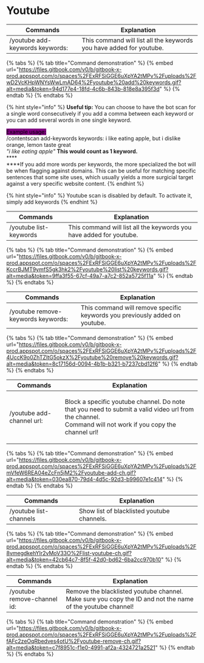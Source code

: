 # Youtube

| Commands                        | Explanation                                                         |
| ------------------------------- | ------------------------------------------------------------------- |
| /youtube add-keywords keywords: | This command will list all the keywords you have added for youtube. |

{% tabs %}
{% tab title="Command demonstration" %}
{% embed url="https://files.gitbook.com/v0/b/gitbook-x-prod.appspot.com/o/spaces%2FExRFSiGGE6uXpYA2tMPv%2Fuploads%2FwD2VcKHpWNYsWwLmAD64%2Fyoutube%20add%20keywords.gif?alt=media&token=94d177e4-18fd-4c6b-843b-818e8a395f3d" %}
{% endtab %}
{% endtabs %}

{% hint style="info" %}
**Useful tip:** You can choose to have the bot scan for a single word consecutively if you add a comma between each keyword or you can add several words in one single keyword.&#x20;

<mark style="background-color:purple;">Example usage:</mark>\
/contentscan add-keywords keywords: i like eating apple, but i dislike orange, lemon taste great\
_"i like eating apple"_ **This would count as 1 keyword.**\
****\
****If you add more words per keywords, the more specialized the bot will be when flagging against domains. This can be useful for matching specific sentences that some site uses, which usually yields a more surgicial target against a very specific website content.
{% endhint %}

{% hint style="info" %}
Youtube scan is disabled by default. To activate it, simply add keywords
{% endhint %}

| Commands               | Explanation                                                         |
| ---------------------- | ------------------------------------------------------------------- |
| /youtube list-keywords | This command will list all the keywords you have added for youtube. |

{% tabs %}
{% tab title="Command demonstration" %}
{% embed url="https://files.gitbook.com/v0/b/gitbook-x-prod.appspot.com/o/spaces%2FExRFSiGGE6uXpYA2tMPv%2Fuploads%2FKccrBJMT9ymfS5gk3hk2%2Fyoutube%20list%20keywords.gif?alt=media&token=9ffa3f55-67cf-49a7-a7c2-852a5725f11a" %}
{% endtab %}
{% endtabs %}



| Commands                           | Explanation                                                                 |
| ---------------------------------- | --------------------------------------------------------------------------- |
| /youtube remove-keywords keywords: | This command will remove specific keywords you previously added on youtube. |

{% tabs %}
{% tab title="Command demonstration" %}
{% embed url="https://files.gitbook.com/v0/b/gitbook-x-prod.appspot.com/o/spaces%2FExRFSiGGE6uXpYA2tMPv%2Fuploads%2F4UccK9o0ZhTZItG5okzX%2Fyoutube%20remove%20keywords.gif?alt=media&token=8c17156d-0094-4b1b-b321-b7237cbd12f6" %}
{% endtab %}
{% endtabs %}



| Commands                  | Explanation                                                                                                                                                         |
| ------------------------- | ------------------------------------------------------------------------------------------------------------------------------------------------------------------- |
| /youtube add-channel url: | <p>Block a specific youtube channel. Do note that you need to submit a valid video url from the channel. <br>Command will not work if you copy the channel url!</p> |

{% tabs %}
{% tab title="Command demonstration" %}
{% embed url="https://files.gitbook.com/v0/b/gitbook-x-prod.appspot.com/o/spaces%2FExRFSiGGE6uXpYA2tMPv%2Fuploads%2FmVfeW6REA04eZcFn5jM2%2Fyoutube-add-ch.gif?alt=media&token=030ea870-79d4-4d5c-92d3-b99607e1c414" %}
{% endtab %}
{% endtabs %}





| Commands               | Explanation                                |
| ---------------------- | ------------------------------------------ |
| /youtube list-channels | Show list of blacklisted youtube channels. |

{% tabs %}
{% tab title="Command demonstration" %}
{% embed url="https://files.gitbook.com/v0/b/gitbook-x-prod.appspot.com/o/spaces%2FExRFSiGGE6uXpYA2tMPv%2Fuploads%2F8vmegdkehYIr2vMoV33O%2Flist-youtube-ch.gif?alt=media&token=42cb64c7-8f5f-42d0-bd62-6ba2cc970b10" %}
{% endtab %}
{% endtabs %}



| Commands                    | Explanation                                                                                                |
| --------------------------- | ---------------------------------------------------------------------------------------------------------- |
| /youtube remove-channel id: | Remove the blacklisted youtube channel. Make sure you copy the ID and not the name of the youtube channel! |

{% tabs %}
{% tab title="Command demonstration" %}
{% embed url="https://files.gitbook.com/v0/b/gitbook-x-prod.appspot.com/o/spaces%2FExRFSiGGE6uXpYA2tMPv%2Fuploads%2FfAFc2zeOqRbedves4otU%2Fyoutube-remove-ch.gif?alt=media&token=c7f8951c-f1e0-4991-af2a-4324721a2521" %}
{% endtab %}
{% endtabs %}
